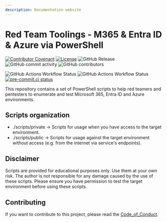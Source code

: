 ```yaml
---
description: Documentation website
---
```


# Red Team Toolings - M365 & Entra ID & Azure via PowerShell

[![Contributor Covenant](https://img.shields.io/badge/Contributor%20Covenant-2.1-4baaaa.svg)](https://github.com/dafneb/.github/blob/main/.github/CODE_OF_CONDUCT.md)
[![License](https://img.shields.io/badge/License-MIT-4baaaa.svg)](https://github.com/dafneb/.github/blob/main/LICENSE)
![GitHub Release](https://img.shields.io/github/v/release/dafneb/AzureRedTeamByPowershell)
![GitHub commit activity](https://img.shields.io/github/commit-activity/w/dafneb/AzureRedTeamByPowershell)
![GitHub contributors](https://img.shields.io/github/contributors/dafneb/AzureRedTeamByPowershell)

![GitHub Actions Workflow Status](https://img.shields.io/github/actions/workflow/status/dafneb/AzureRedTeamByPowershell/powershell-analyzer.yml?label=PSScriptAnalyzer)
![GitHub Actions Workflow Status](https://img.shields.io/github/actions/workflow/status/dafneb/AzureRedTeamByPowershell/codeql.yml?label=CodeQL)
[![pre-commit.ci status](https://results.pre-commit.ci/badge/github/dafneb/AzureRedTeamByPowershell/main.svg)](https://results.pre-commit.ci/latest/github/dafneb/AzureRedTeamByPowershell/main)

This repository contains a set of PowerShell scripts to help red teamers and pentesters to enumerate and test Microsoft 365, Entra ID and Azure environments.

## Scripts organization

- ./scripts/private -> Scripts for usage when you have access to the target environment.
- ./scripts/public -> Scripts for usage against the target environment without access (e.g. from the internet via service's endpoints).

## Disclaimer

Scripts are provided for educational purposes only. Use them at your own risk.
The author is not responsible for any damage caused by the use of these scripts.
Please ensure you have permission to test the target environment before
using these scripts.

## Contributing
If you want to contribute to this project, please read the [Code_of_Conduct](https://github.com/dafneb/.github/blob/main/.github/CODE_OF_CONDUCT.md).
